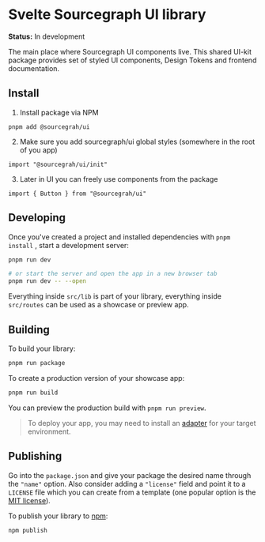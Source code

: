 # Svelte Sourcegraph UI library

**Status:** In development

The main place where Sourcegraph UI components live. This shared UI-kit package 
provides set of styled UI components, Design Tokens and frontend documentation. 

## Install 

1. Install package via NPM 

```shell
pnpm add @sourcegrah/ui
```
2. Make sure you add sourcegraph/ui global styles (somewhere in the root of you app)

```sveltehtml
import "@sourcegrah/ui/init"
```

3. Later in UI you can freely use components from the package

```sveltehtml
import { Button } from "@sourcegrah/ui"
```

## Developing

Once you've created a project and installed dependencies with `pnpm install` , start
a development server:

```bash
pnpm run dev

# or start the server and open the app in a new browser tab
pnpm run dev -- --open
```

Everything inside `src/lib` is part of your library, everything inside `src/routes`
can be used as a showcase or preview app.

## Building

To build your library:

```bash
pnpm run package
```

To create a production version of your showcase app:

```bash
pnpm run build
```

You can preview the production build with `pnpm run preview`.

> To deploy your app, you may need to install an [adapter](https://svelte.dev/docs/kit/adapters) for your target environment.

## Publishing

Go into the `package.json` and give your package the desired name through the `"name"` 
option. Also consider adding a `"license"` field and point it to a `LICENSE` file 
which you can create from a template (one popular option is the [MIT license](https://opensource.org/license/mit/)).

To publish your library to [npm](https://www.npmjs.com):

```bash
npm publish
```
